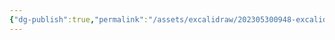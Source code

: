 ```yaml
---
{"dg-publish":true,"permalink":"/assets/excalidraw/202305300948-excalidraw/","tags":["excalidraw"]}
---
```

<style> .container {font-family: sans-serif; text-align: center;} .button-wrapper button {z-index: 1;height: 40px; width: 100px; margin: 10px;padding: 5px;} .excalidraw .App-menu_top .buttonList { display: flex;} .excalidraw-wrapper { height: 800px; margin: 50px; position: relative;} :root[dir="ltr"] .excalidraw .layer-ui__wrapper .zen-mode-transition.App-menu_bottom--transition-left {transform: none;} </style><script src="https://cdn.jsdelivr.net/npm/react@17/umd/react.production.min.js"></script><script src="https://cdn.jsdelivr.net/npm/react-dom@17/umd/react-dom.production.min.js"></script><script type="text/javascript" src="https://cdn.jsdelivr.net/npm/@excalidraw/excalidraw@0/dist/excalidraw.production.min.js"></script><div id="202305300948excalidraw.md"></div><script>(function(){const InitialData={"type":"excalidraw","version":2,"source":"https://github.com/zsviczian/obsidian-excalidraw-plugin/releases/tag/2.7.1","elements":[{"type":"rectangle","version":118,"versionNonce":334027020,"isDeleted":false,"id":"JSRx-0uq1-3jmcXqVZ4OD","fillStyle":"hachure","strokeWidth":1,"strokeStyle":"solid","roughness":1,"opacity":100,"angle":0,"x":-333.5,"y":-130.4375,"strokeColor":"#000000","backgroundColor":"transparent","width":814,"height":101,"seed":155592338,"groupIds":[],"roundness":null,"boundElements":[{"type":"text","id":"EilZ8XYL"}],"updated":1734705830424,"link":null,"locked":false,"index":"a0","frameId":null},{"type":"text","version":47,"versionNonce":511053236,"isDeleted":false,"id":"EilZ8XYL","fillStyle":"hachure","strokeWidth":1,"strokeStyle":"solid","roughness":1,"opacity":100,"angle":0,"x":49.421875,"y":-91.9375,"strokeColor":"#000000","backgroundColor":"transparent","width":48.15625,"height":24,"seed":2123239758,"groupIds":[],"roundness":null,"boundElements":[],"updated":1734705830424,"link":null,"locked":false,"fontSize":20,"fontFamily":3,"text":"Data","rawText":"Data","textAlign":"center","verticalAlign":"middle","containerId":"JSRx-0uq1-3jmcXqVZ4OD","originalText":"Data","lineHeight":1.2,"baseline":19,"autoResize":true,"index":"a1","frameId":null},{"type":"line","version":466,"versionNonce":906090380,"isDeleted":false,"id":"L5pZph1QN7LJIW8wq6wxH","fillStyle":"hachure","strokeWidth":1,"strokeStyle":"solid","roughness":1,"opacity":100,"angle":0,"x":220.5,"y":-190.4375,"strokeColor":"#000000","backgroundColor":"transparent","width":0,"height":159,"seed":544889426,"groupIds":[],"roundness":{"type":2},"boundElements":[],"updated":1734705830424,"link":null,"locked":false,"startBinding":null,"endBinding":null,"lastCommittedPoint":null,"startArrowhead":null,"endArrowhead":null,"points":[[0,0],[0,159]],"index":"a2","frameId":null},{"type":"line","version":569,"versionNonce":89274164,"isDeleted":false,"id":"yCP0bjLIgDMJcsp_DicNW","fillStyle":"hachure","strokeWidth":1,"strokeStyle":"solid","roughness":1,"opacity":100,"angle":0,"x":314.5,"y":-189.4375,"strokeColor":"#000000","backgroundColor":"transparent","width":0,"height":159,"seed":462250830,"groupIds":[],"roundness":{"type":2},"boundElements":[],"updated":1734705830424,"link":null,"locked":false,"startBinding":null,"endBinding":null,"lastCommittedPoint":null,"startArrowhead":null,"endArrowhead":null,"points":[[0,0],[0,159]],"index":"a3","frameId":null},{"type":"text","version":166,"versionNonce":1500972556,"isDeleted":false,"id":"J5Xg3ChN","fillStyle":"hachure","strokeWidth":1,"strokeStyle":"solid","roughness":1,"opacity":100,"angle":0,"x":231.1875,"y":-187.2375,"strokeColor":"#000000","backgroundColor":"transparent","width":75.625,"height":57.599999999999994,"seed":1040982734,"groupIds":[],"roundness":null,"boundElements":[],"updated":1734705830424,"link":null,"locked":false,"fontSize":16,"fontFamily":3,"text":"SentTime\n8 byte\n","rawText":"SentTime\n8 byte\n","textAlign":"center","verticalAlign":"top","containerId":null,"originalText":"SentTime\n8 byte\n","lineHeight":1.2,"baseline":53,"autoResize":true,"index":"a4","frameId":null},{"type":"text","version":47,"versionNonce":1642934452,"isDeleted":false,"id":"ZXlp9r6y","fillStyle":"hachure","strokeWidth":1,"strokeStyle":"solid","roughness":1,"opacity":100,"angle":0,"x":302.5,"y":-224.9375,"strokeColor":"#000000","backgroundColor":"transparent","width":23.4375,"height":24,"seed":727970066,"groupIds":[],"roundness":null,"boundElements":[],"updated":1734705830424,"link":null,"locked":false,"fontSize":20,"fontFamily":3,"text":"-8","rawText":"-8","textAlign":"left","verticalAlign":"top","containerId":null,"originalText":"-8","lineHeight":1.2,"baseline":19,"autoResize":true,"index":"a5","frameId":null},{"type":"text","version":48,"versionNonce":1665295500,"isDeleted":false,"id":"IQrQH1o0","fillStyle":"hachure","strokeWidth":1,"strokeStyle":"solid","roughness":1,"opacity":100,"angle":0,"x":210.5,"y":-224.9375,"strokeColor":"#000000","backgroundColor":"transparent","width":35.15625,"height":24,"seed":652637582,"groupIds":[],"roundness":null,"boundElements":[],"updated":1734705830424,"link":null,"locked":false,"fontSize":20,"fontFamily":3,"text":"-16","rawText":"-16","textAlign":"left","verticalAlign":"top","containerId":null,"originalText":"-16","lineHeight":1.2,"baseline":19,"autoResize":true,"index":"a6","frameId":null},{"type":"line","version":825,"versionNonce":871168564,"isDeleted":false,"id":"7FQzCbRQk3siSsPlbIShN","fillStyle":"hachure","strokeWidth":1,"strokeStyle":"solid","roughness":1,"opacity":100,"angle":0,"x":-104.50000000000001,"y":-190.4375,"strokeColor":"#000000","backgroundColor":"transparent","width":0,"height":159,"seed":1043763026,"groupIds":[],"roundness":{"type":2},"boundElements":[],"updated":1734705830424,"link":null,"locked":false,"startBinding":null,"endBinding":null,"lastCommittedPoint":null,"startArrowhead":null,"endArrowhead":null,"points":[[0,0],[0,159]],"index":"a7","frameId":null},{"type":"line","version":735,"versionNonce":152957708,"isDeleted":false,"id":"eUq1VQv81QGX2gbKBxEHf","fillStyle":"hachure","strokeWidth":1,"strokeStyle":"solid","roughness":1,"opacity":100,"angle":0,"x":-137.5,"y":-190.4375,"strokeColor":"#000000","backgroundColor":"transparent","width":0,"height":159,"seed":1490327314,"groupIds":[],"roundness":{"type":2},"boundElements":[],"updated":1734705830424,"link":null,"locked":false,"startBinding":null,"endBinding":null,"lastCommittedPoint":null,"startArrowhead":null,"endArrowhead":null,"points":[[0,0],[0,159]],"index":"a8","frameId":null},{"type":"text","version":87,"versionNonce":372741044,"isDeleted":false,"id":"vxIW4viU","fillStyle":"hachure","strokeWidth":1,"strokeStyle":"solid","roughness":1,"opacity":100,"angle":0,"x":-173.078125,"y":-213.1375,"strokeColor":"#000000","backgroundColor":"transparent","width":35.15625,"height":24,"seed":313053646,"groupIds":[],"roundness":null,"boundElements":[],"updated":1734705830424,"link":null,"locked":false,"fontSize":20,"fontFamily":3,"text":"-68","rawText":"-68","textAlign":"center","verticalAlign":"top","containerId":null,"originalText":"-68","lineHeight":1.2,"baseline":19,"autoResize":true,"index":"a9","frameId":null},{"type":"text","version":80,"versionNonce":964931980,"isDeleted":false,"id":"R8QyNt7u","fillStyle":"hachure","strokeWidth":1,"strokeStyle":"solid","roughness":1,"opacity":100,"angle":0,"x":-108.078125,"y":-213.1375,"strokeColor":"#000000","backgroundColor":"transparent","width":35.15625,"height":24,"seed":1219885582,"groupIds":[],"roundness":null,"boundElements":[],"updated":1734705830424,"link":null,"locked":false,"fontSize":20,"fontFamily":3,"text":"-66","rawText":"-66","textAlign":"center","verticalAlign":"top","containerId":null,"originalText":"-66","lineHeight":1.2,"baseline":19,"autoResize":true,"index":"aA","frameId":null},{"type":"text","version":855,"versionNonce":1458765108,"isDeleted":false,"id":"31lBHoHD","fillStyle":"hachure","strokeWidth":1,"strokeStyle":"solid","roughness":1,"opacity":100,"angle":0,"x":-180.3125,"y":-260,"strokeColor":"#000000","backgroundColor":"transparent","width":113.125,"height":38.4,"seed":1352898830,"groupIds":[],"roundness":null,"boundElements":[],"updated":1734705830424,"link":null,"locked":false,"fontSize":16,"fontFamily":3,"text":"SerialNumber\n2 byte","rawText":"SerialNumber\n2 byte","textAlign":"center","verticalAlign":"top","containerId":null,"originalText":"SerialNumber\n2 byte","lineHeight":1.2,"baseline":34,"autoResize":true,"index":"aB","frameId":null},{"type":"rectangle","version":362,"versionNonce":61710348,"isDeleted":false,"id":"EI1nHug21B2h6m1412IvD","fillStyle":"hachure","strokeWidth":2,"strokeStyle":"solid","roughness":1,"opacity":20,"angle":0,"x":-320,"y":-520,"strokeColor":"#000000","backgroundColor":"#fab005","width":282.4968073930845,"height":175.11439457517804,"seed":1862989842,"groupIds":["3eunGCZVReZEyzn036oOi"],"roundness":{"type":3},"boundElements":[],"updated":1734705830424,"link":null,"locked":false,"index":"aC","frameId":null},{"type":"text","version":1137,"versionNonce":260388532,"isDeleted":false,"id":"wsFxZ5Yp","fillStyle":"hachure","strokeWidth":2,"strokeStyle":"solid","roughness":1,"opacity":100,"angle":0,"x":-287.46705869594115,"y":-475.51216822743083,"strokeColor":"#000000","backgroundColor":"transparent","width":269.68017578125,"height":95.00113658371552,"seed":1428289870,"groupIds":["3eunGCZVReZEyzn036oOi"],"roundness":null,"boundElements":[],"updated":1734705830424,"link":null,"locked":false,"fontSize":15.833522763952587,"fontFamily":3,"text":"type SendData struct {\n        IP     string\n        Data   []byte\n        Number uint16\n}","rawText":"type SendData struct {\n        IP     string\n        Data   []byte\n        Number uint16\n}","textAlign":"left","verticalAlign":"top","containerId":null,"originalText":"type SendData struct {\n        IP     string\n        Data   []byte\n        Number uint16\n}","lineHeight":1.2,"baseline":91,"autoResize":true,"index":"aD","frameId":null},{"type":"text","version":96,"versionNonce":2140520076,"isDeleted":false,"id":"WhS0PkrK","fillStyle":"hachure","strokeWidth":1,"strokeStyle":"solid","roughness":1,"opacity":100,"angle":0,"x":-340,"y":40,"strokeColor":"#000000","backgroundColor":"transparent","width":482.5,"height":19.2,"seed":1349424530,"groupIds":[],"roundness":null,"boundElements":[],"updated":1734705830424,"link":null,"locked":false,"fontSize":16,"fontFamily":3,"text":"1. serialNumber 共有 SendData.Number 个，从 0 依次递增","rawText":"1. serialNumber 共有 SendData.Number 个，从 0 依次递增","textAlign":"left","verticalAlign":"top","containerId":null,"originalText":"1. serialNumber 共有 SendData.Number 个，从 0 依次递增","lineHeight":1.2,"baseline":15,"autoResize":true,"index":"aE","frameId":null},{"id":"LgrkC8-VI4B7BGBP972M0","type":"rectangle","x":-183.18359375,"y":-560,"width":543.015625,"height":47.5,"angle":0,"strokeColor":"#1e1e1e","backgroundColor":"transparent","fillStyle":"solid","strokeWidth":2,"strokeStyle":"solid","roughness":1,"opacity":100,"groupIds":[],"frameId":null,"index":"aF","roundness":null,"seed":249301812,"version":7,"versionNonce":1911029300,"isDeleted":true,"boundElements":[],"updated":1734705903528,"link":null,"locked":false},{"id":"gIfGJJ8TQ4Z19X4QC_wgl","type":"diamond","x":-55.23046875,"y":-462.5,"width":287.109375,"height":287.109375,"angle":0,"strokeColor":"#1e1e1e","backgroundColor":"transparent","fillStyle":"solid","strokeWidth":2,"strokeStyle":"solid","roughness":1,"opacity":100,"groupIds":[],"frameId":null,"index":"aG","roundness":null,"seed":1125942452,"version":9,"versionNonce":2135240460,"isDeleted":true,"boundElements":[],"updated":1734705903528,"link":null,"locked":false},{"id":"8WHFcT6ZThlwaHAx_8m8V","type":"rectangle","x":-330.328125,"y":-92.890625,"width":390.890625,"height":47.5,"angle":0,"strokeColor":"#1e1e1e","backgroundColor":"transparent","fillStyle":"solid","strokeWidth":2,"strokeStyle":"solid","roughness":1,"opacity":100,"groupIds":[],"frameId":null,"index":"aH","roundness":null,"seed":1544670772,"version":8,"versionNonce":1714558900,"isDeleted":true,"boundElements":[],"updated":1734705903529,"link":null,"locked":false},{"id":"ngf-2hUC55K6FKMtWZFgR","type":"rectangle","x":110.5625,"y":-92.890625,"width":401.9375,"height":47.5,"angle":0,"strokeColor":"#1e1e1e","backgroundColor":"transparent","fillStyle":"solid","strokeWidth":2,"strokeStyle":"solid","roughness":1,"opacity":100,"groupIds":[],"frameId":null,"index":"aI","roundness":null,"seed":178382772,"version":8,"versionNonce":1600351628,"isDeleted":true,"boundElements":[],"updated":1734705903529,"link":null,"locked":false},{"id":"LeivkXNDXQ-osB9y4AASg","type":"rectangle","x":-340,"y":4.609375,"width":410.234375,"height":47.5,"angle":0,"strokeColor":"#1e1e1e","backgroundColor":"transparent","fillStyle":"solid","strokeWidth":2,"strokeStyle":"solid","roughness":1,"opacity":100,"groupIds":[],"frameId":null,"index":"aJ","roundness":null,"seed":1928515892,"version":8,"versionNonce":1291649332,"isDeleted":true,"boundElements":[],"updated":1734705903529,"link":null,"locked":false},{"id":"PCgdMgrkuNTwO5k1fiYHp","type":"rectangle","x":-319.1953125,"y":102.109375,"width":368.625,"height":47.5,"angle":0,"strokeColor":"#1e1e1e","backgroundColor":"transparent","fillStyle":"solid","strokeWidth":2,"strokeStyle":"solid","roughness":1,"opacity":100,"groupIds":[],"frameId":null,"index":"aK","roundness":null,"seed":1147833012,"version":7,"versionNonce":1312152588,"isDeleted":true,"boundElements":[],"updated":1734705903529,"link":null,"locked":false},{"id":"zZvaan2o8RQbZciahTlO8","type":"rectangle","x":153.1875,"y":4.609375,"width":316.6875,"height":47.5,"angle":0,"strokeColor":"#1e1e1e","backgroundColor":"transparent","fillStyle":"solid","strokeWidth":2,"strokeStyle":"solid","roughness":1,"opacity":100,"groupIds":[],"frameId":null,"index":"aL","roundness":null,"seed":1370428468,"version":7,"versionNonce":1034861236,"isDeleted":true,"boundElements":[],"updated":1734705903529,"link":null,"locked":false},{"id":"xFe-Nf2YO_jkkqvFA_JPr","type":"arrow","x":88.82400000000001,"y":-512,"width":0.603999999999985,"height":44.20099999999999,"angle":0,"strokeColor":"#1e1e1e","backgroundColor":"transparent","fillStyle":"solid","strokeWidth":2,"strokeStyle":"solid","roughness":1,"opacity":100,"groupIds":[],"frameId":null,"index":"aM","roundness":{"type":2},"seed":681995700,"version":8,"versionNonce":1169586828,"isDeleted":true,"boundElements":[],"updated":1734705903529,"link":null,"locked":false,"points":[[0,0],[-0.5,24.5],[-0.603999999999985,44.20099999999999]],"lastCommittedPoint":null,"startBinding":{"elementId":"LgrkC8-VI4B7BGBP972M0","focus":8.056858400261385e-7,"gap":1,"fixedPoint":null},"endBinding":{"elementId":"gIfGJJ8TQ4Z19X4QC_wgl","focus":0.023015320173751377,"gap":3.6732650486557645,"fixedPoint":null},"startArrowhead":null,"endArrowhead":"arrow","elbowed":false},{"id":"NyTo82SV0sF3tmvVMOHhX","type":"arrow","x":10.290999999999997,"y":-252.92399999999998,"width":145.174,"height":154.233,"angle":0,"strokeColor":"#1e1e1e","backgroundColor":"transparent","fillStyle":"solid","strokeWidth":2,"strokeStyle":"solid","roughness":1,"opacity":100,"groupIds":[],"frameId":null,"index":"aN","roundness":{"type":2},"seed":712415028,"version":8,"versionNonce":1928152116,"isDeleted":true,"boundElements":[],"updated":1734705903529,"link":null,"locked":false,"points":[[0,0],[-145.174,118.78299999999996],[-145.174,154.233]],"lastCommittedPoint":null,"startBinding":{"elementId":"gIfGJJ8TQ4Z19X4QC_wgl","focus":-0.009786496825344005,"gap":1,"fixedPoint":null},"endBinding":{"elementId":"8WHFcT6ZThlwaHAx_8m8V","focus":-9.59347643652375e-7,"gap":5.300374999999974,"fixedPoint":null},"startArrowhead":null,"endArrowhead":"arrow","elbowed":false},{"id":"zefRNzfAO8TccaEl0perE","type":"arrow","x":167.35700000000003,"y":-252.92399999999998,"width":144.17399999999992,"height":154.233,"angle":0,"strokeColor":"#1e1e1e","backgroundColor":"transparent","fillStyle":"solid","strokeWidth":2,"strokeStyle":"solid","roughness":1,"opacity":100,"groupIds":[],"frameId":null,"index":"aO","roundness":{"type":2},"seed":595955892,"version":8,"versionNonce":1889487116,"isDeleted":true,"boundElements":[],"updated":1734705903530,"link":null,"locked":false,"points":[[0,0],[144.17399999999992,118.78299999999996],[144.17399999999992,154.233]],"lastCommittedPoint":null,"startBinding":{"elementId":"gIfGJJ8TQ4Z19X4QC_wgl","focus":0.0009277962235540329,"gap":1,"fixedPoint":null},"endBinding":{"elementId":"ngf-2hUC55K6FKMtWZFgR","focus":-0.0000012439744987762114,"gap":5.300374999999974,"fixedPoint":null},"startArrowhead":null,"endArrowhead":"arrow","elbowed":false},{"id":"sgyrWX3UboBm9oGojhrMP","type":"arrow","x":-134.883,"y":-44.89099999999996,"width":0,"height":43.69999999999993,"angle":0,"strokeColor":"#1e1e1e","backgroundColor":"transparent","fillStyle":"solid","strokeWidth":2,"strokeStyle":"solid","roughness":1,"opacity":100,"groupIds":[],"frameId":null,"index":"aP","roundness":{"type":2},"seed":1668897332,"version":8,"versionNonce":1654562228,"isDeleted":true,"boundElements":[],"updated":1734705903530,"link":null,"locked":false,"points":[[0,0],[0,43.69999999999993]],"lastCommittedPoint":null,"startBinding":{"elementId":"8WHFcT6ZThlwaHAx_8m8V","focus":9.59347643652375e-7,"gap":1,"fixedPoint":null},"endBinding":{"elementId":"LeivkXNDXQ-osB9y4AASg","focus":-9.141115978385627e-7,"gap":5.300375000000031,"fixedPoint":null},"startArrowhead":null,"endArrowhead":"arrow","elbowed":false},{"id":"uSQuRCnNBIMI2UJnSZ_5j","type":"arrow","x":-134.883,"y":52.60900000000004,"width":0,"height":43.69999999999993,"angle":0,"strokeColor":"#1e1e1e","backgroundColor":"transparent","fillStyle":"solid","strokeWidth":2,"strokeStyle":"solid","roughness":1,"opacity":100,"groupIds":[],"frameId":null,"index":"aQ","roundness":{"type":2},"seed":1429730228,"version":8,"versionNonce":308955020,"isDeleted":true,"boundElements":[],"updated":1734705903530,"link":null,"locked":false,"points":[[0,0],[0,43.69999999999993]],"lastCommittedPoint":null,"startBinding":{"elementId":"LeivkXNDXQ-osB9y4AASg","focus":9.141115978385627e-7,"gap":1,"fixedPoint":null},"endBinding":{"elementId":"PCgdMgrkuNTwO5k1fiYHp","focus":-0.0000010172939980184581,"gap":5.300375000000031,"fixedPoint":null},"startArrowhead":null,"endArrowhead":"arrow","elbowed":false},{"id":"hRPcati2e7wIW1f5TR9_E","type":"arrow","x":311.53099999999995,"y":-44.89099999999996,"width":0,"height":43.69999999999993,"angle":0,"strokeColor":"#1e1e1e","backgroundColor":"transparent","fillStyle":"solid","strokeWidth":2,"strokeStyle":"solid","roughness":1,"opacity":100,"groupIds":[],"frameId":null,"index":"aR","roundness":{"type":2},"seed":384261428,"version":8,"versionNonce":1441318708,"isDeleted":true,"boundElements":[],"updated":1734705903530,"link":null,"locked":false,"points":[[0,0],[0,43.69999999999993]],"lastCommittedPoint":null,"startBinding":{"elementId":"ngf-2hUC55K6FKMtWZFgR","focus":0.0000012439744987762114,"gap":1,"fixedPoint":null},"endBinding":{"elementId":"zZvaan2o8RQbZciahTlO8","focus":-0.0000015788434974599992,"gap":5.300375000000031,"fixedPoint":null},"startArrowhead":null,"endArrowhead":"arrow","elbowed":false},{"id":"KCKb3L5HI-5Wahpr9wlwU","type":"text","x":-137.4155731201172,"y":-548.75,"width":451.4795837402344,"height":25,"angle":0,"strokeColor":"#1e1e1e","backgroundColor":"transparent","fillStyle":"solid","strokeWidth":2,"strokeStyle":"solid","roughness":1,"opacity":100,"groupIds":[],"frameId":null,"index":"aS","roundness":null,"seed":300783284,"version":7,"versionNonce":1867609612,"isDeleted":true,"boundElements":[],"updated":1734705903530,"link":null,"locked":false,"text":"The Excalidraw Plugin is Community Supported","rawText":"The Excalidraw Plugin is Community Supported","fontSize":20,"fontFamily":5,"textAlign":"center","verticalAlign":"middle","containerId":"LgrkC8-VI4B7BGBP972M0","originalText":"The Excalidraw Plugin is Community Supported","autoResize":true,"lineHeight":1.25},{"id":"eqiTd34sNpCHI1Kn7Z54u","type":"text","x":33.9769287109375,"y":-343.72265625,"width":109.139892578125,"height":50,"angle":0,"strokeColor":"#1e1e1e","backgroundColor":"transparent","fillStyle":"solid","strokeWidth":2,"strokeStyle":"solid","roughness":1,"opacity":100,"groupIds":[],"frameId":null,"index":"aT","roundness":null,"seed":317759540,"version":7,"versionNonce":20037812,"isDeleted":true,"boundElements":[],"updated":1734705903530,"link":null,"locked":false,"text":"Will YOU\nsupport it?","rawText":"Will YOU support it?","fontSize":20,"fontFamily":5,"textAlign":"center","verticalAlign":"middle","containerId":"gIfGJJ8TQ4Z19X4QC_wgl","originalText":"Will YOU support it?","autoResize":true,"lineHeight":1.25},{"id":"p_ulXezNoPqxaBH3V02BC","type":"text","x":-304.07264709472656,"y":-81.640625,"width":338.3796691894531,"height":25,"angle":0,"strokeColor":"#1e1e1e","backgroundColor":"transparent","fillStyle":"solid","strokeWidth":2,"strokeStyle":"solid","roughness":1,"opacity":100,"groupIds":[],"frameId":null,"index":"aU","roundness":null,"seed":1641445812,"version":7,"versionNonce":877581452,"isDeleted":true,"boundElements":[],"updated":1734705903530,"link":null,"locked":false,"text":"Long-term stability + new features","rawText":"Long-term stability + new features","fontSize":20,"fontFamily":5,"textAlign":"center","verticalAlign":"middle","containerId":"8WHFcT6ZThlwaHAx_8m8V","originalText":"Long-term stability + new features","autoResize":true,"lineHeight":1.25},{"id":"7PXVLeh0ESKNq2V41Oa1L","type":"text","x":143.36138916015625,"y":-81.640625,"width":336.3397216796875,"height":25,"angle":0,"strokeColor":"#1e1e1e","backgroundColor":"transparent","fillStyle":"solid","strokeWidth":2,"strokeStyle":"solid","roughness":1,"opacity":100,"groupIds":[],"frameId":null,"index":"aV","roundness":null,"seed":1506091828,"version":7,"versionNonce":471829044,"isDeleted":true,"boundElements":[],"updated":1734705903530,"link":null,"locked":false,"text":"Plugin eventually stops working 😢","rawText":"Plugin eventually stops working 😢","fontSize":20,"fontFamily":5,"textAlign":"center","verticalAlign":"middle","containerId":"ngf-2hUC55K6FKMtWZFgR","originalText":"Plugin eventually stops working 😢","autoResize":true,"lineHeight":1.25},{"id":"yPacEVeJX1gzB-OgXNpD6","type":"text","x":-322.22918701171875,"y":15.859375,"width":374.6927490234375,"height":25,"angle":0,"strokeColor":"#1e1e1e","backgroundColor":"transparent","fillStyle":"solid","strokeWidth":2,"strokeStyle":"solid","roughness":1,"opacity":100,"groupIds":[],"frameId":null,"index":"aW","roundness":null,"seed":19045556,"version":7,"versionNonce":1595695884,"isDeleted":true,"boundElements":[],"updated":1734705903530,"link":null,"locked":false,"text":"Support at ❤️ https://ko-fi.com/zsolt","rawText":"Support at ❤️ https://ko-fi.com/zsolt","fontSize":20,"fontFamily":5,"textAlign":"center","verticalAlign":"middle","containerId":"LeivkXNDXQ-osB9y4AASg","originalText":"Support at ❤️ https://ko-fi.com/zsolt","autoResize":true,"lineHeight":1.25},{"id":"ZyDI46CjA0zWDG9hq_sz2","type":"text","x":-293.8592224121094,"y":113.359375,"width":317.95281982421875,"height":25,"angle":0,"strokeColor":"#1e1e1e","backgroundColor":"transparent","fillStyle":"solid","strokeWidth":2,"strokeStyle":"solid","roughness":1,"opacity":100,"groupIds":[],"frameId":null,"index":"aX","roundness":null,"seed":563406388,"version":7,"versionNonce":2040013748,"isDeleted":true,"boundElements":[],"updated":1734705903530,"link":null,"locked":false,"text":"📢 Encourage others to support","rawText":"📢 Encourage others to support","fontSize":20,"fontFamily":5,"textAlign":"center","verticalAlign":"middle","containerId":"PCgdMgrkuNTwO5k1fiYHp","originalText":"📢 Encourage others to support","autoResize":true,"lineHeight":1.25},{"id":"wUpIf3_TdWkH1AVb-xi7F","type":"text","x":181.15478515625,"y":15.859375,"width":260.7529296875,"height":25,"angle":0,"strokeColor":"#1e1e1e","backgroundColor":"transparent","fillStyle":"solid","strokeWidth":2,"strokeStyle":"solid","roughness":1,"opacity":100,"groupIds":[],"frameId":null,"index":"aY","roundness":null,"seed":1610743732,"version":7,"versionNonce":640950668,"isDeleted":true,"boundElements":[],"updated":1734705903530,"link":null,"locked":false,"text":"🪦 R.I.P. Excalidraw Plugin","rawText":"🪦 R.I.P. Excalidraw Plugin","fontSize":20,"fontFamily":5,"textAlign":"center","verticalAlign":"middle","containerId":"zZvaan2o8RQbZciahTlO8","originalText":"🪦 R.I.P. Excalidraw Plugin","autoResize":true,"lineHeight":1.25},{"id":"zcX0W8IuHTEHRZbnTBZ7Y","type":"text","x":-167.26955090332032,"y":-146.64100000000002,"width":64.77310180664062,"height":25,"angle":0,"strokeColor":"#1e1e1e","backgroundColor":"transparent","fillStyle":"solid","strokeWidth":2,"strokeStyle":"solid","roughness":1,"opacity":100,"groupIds":[],"frameId":null,"index":"aZ","roundness":null,"seed":1418717492,"version":7,"versionNonce":532778292,"isDeleted":true,"boundElements":[],"updated":1734705903530,"link":null,"locked":false,"text":"👍 Yes","rawText":"👍 Yes","fontSize":20,"fontFamily":5,"textAlign":"center","verticalAlign":"middle","containerId":"NyTo82SV0sF3tmvVMOHhX","originalText":"👍 Yes","autoResize":true,"lineHeight":1.25},{"id":"jWADgJn6LgYJAiZj321uz","type":"text","x":282.7110155639648,"y":-146.64100000000002,"width":57.63996887207031,"height":25,"angle":0,"strokeColor":"#1e1e1e","backgroundColor":"transparent","fillStyle":"solid","strokeWidth":2,"strokeStyle":"solid","roughness":1,"opacity":100,"groupIds":[],"frameId":null,"index":"aa","roundness":null,"seed":581214900,"version":7,"versionNonce":1624248332,"isDeleted":true,"boundElements":[],"updated":1734705903530,"link":null,"locked":false,"text":"No 👎","rawText":"No 👎","fontSize":20,"fontFamily":5,"textAlign":"center","verticalAlign":"middle","containerId":"zefRNzfAO8TccaEl0perE","originalText":"No 👎","autoResize":true,"lineHeight":1.25}],"appState":{"theme":"light","viewBackgroundColor":"#ffffff","currentItemStrokeColor":"#000000","currentItemBackgroundColor":"#fab005","currentItemFillStyle":"hachure","currentItemStrokeWidth":2,"currentItemStrokeStyle":"solid","currentItemRoughness":1,"currentItemOpacity":50,"currentItemFontFamily":2,"currentItemFontSize":16,"currentItemTextAlign":"left","currentItemStartArrowhead":null,"currentItemEndArrowhead":"arrow","currentItemArrowType":"round","scrollX":432.6136363636363,"scrollY":641.1470170454545,"zoom":{"value":1},"currentItemRoundness":"sharp","gridSize":20,"gridStep":5,"gridModeEnabled":true,"gridColor":{"Bold":"rgba(217, 217, 217, 0.5)","Regular":"rgba(230, 230, 230, 0.5)"},"colorPalette":{},"currentStrokeOptions":null,"frameRendering":{"enabled":true,"clip":true,"name":true,"outline":true},"objectsSnapModeEnabled":false,"activeTool":{"type":"selection","customType":null,"locked":false,"lastActiveTool":null}},"files":{}};InitialData.scrollToContent=true;App=()=>{const e=React.useRef(null),t=React.useRef(null),[n,i]=React.useState({width:void 0,height:void 0});return React.useEffect(()=>{i({width:t.current.getBoundingClientRect().width,height:t.current.getBoundingClientRect().height});const e=()=>{i({width:t.current.getBoundingClientRect().width,height:t.current.getBoundingClientRect().height})};return window.addEventListener("resize",e),()=>window.removeEventListener("resize",e)},[t]),React.createElement(React.Fragment,null,React.createElement("div",{className:"excalidraw-wrapper",ref:t},React.createElement(ExcalidrawLib.Excalidraw,{ref:e,width:n.width,height:n.height,initialData:InitialData,viewModeEnabled:!0,zenModeEnabled:!0,gridModeEnabled:!1})))},excalidrawWrapper=document.getElementById("202305300948excalidraw.md");ReactDOM.render(React.createElement(App),excalidrawWrapper);})();</script>